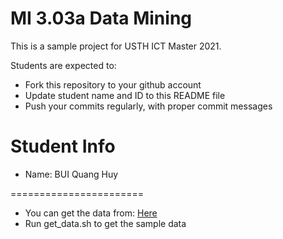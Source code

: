 MI 3.03a Data Mining
=============================================

This is a sample project for USTH ICT Master 2021.

Students are expected to:

* Fork this repository to your github account
* Update student name and ID to this README file
* Push your commits regularly, with proper commit messages

Student Info
=======================

* Name: BUI Quang Huy

=======================

* You can get the data from: [Here](https://drive.google.com/file/d/1m7u9AqlteE5du2tbu9zvmfJSse9AUm6N/view?usp=sharing)
* Run get_data.sh to get the sample data